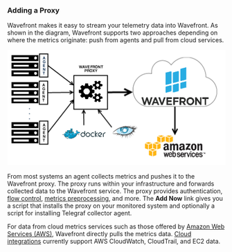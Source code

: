 ### Adding a Proxy

Wavefront makes it easy to stream your telemetry data into Wavefront. As shown in the diagram, Wavefront supports two approaches depending on where the metrics originate: push from agents and pull from cloud services.

![Wavefront architecture](images/wavefront_architecture.png)

From most systems an agent collects metrics and pushes it to the Wavefront proxy. The proxy runs within your infrastructure and forwards collected data to the Wavefront service. The proxy provides authentication, [flow control](https://community.wavefront.com/docs/DOC-1034), [metrics preprocessing](https://community.wavefront.com/docs/DOC-1207), and more. The <strong>Add Now</strong> <i class="fa fa-arrow-right"></i> link gives you a script that installs the proxy on your monitored system and optionally a script for installing  Telegraf collector agent.

For data from cloud metrics services such as those offered by [Amazon Web Services (AWS)](https://aws.amazon.com), Wavefront directly pulls the metrics data. [Cloud integrations](https://community.wavefront.com/docs/DOC-1032) currently support AWS CloudWatch, CloudTrail, and EC2 data.

